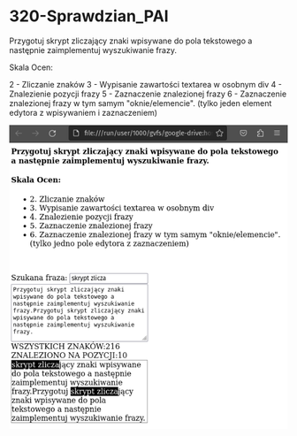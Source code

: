 # 320-Sprawdzian_PAI

Przygotuj skrypt zliczający znaki wpisywane do pola tekstowego a następnie zaimplementuj wyszukiwanie frazy.

Skala Ocen:

2 - Zliczanie znaków
3 - Wypisanie zawartości textarea w osobnym div
4 - Znalezienie pozycji frazy
5 - Zaznaczenie znalezionej frazy
6 - Zaznaczenie znalezionej frazy w tym samym "oknie/elemencie". (tylko jeden element edytora z wpisywaniem i zaznaczeniem)

![Spr2](Spr_2.png)
